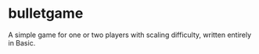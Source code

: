 # bulletgame
A simple game for one or two players with scaling difficulty, written entirely in Basic.
